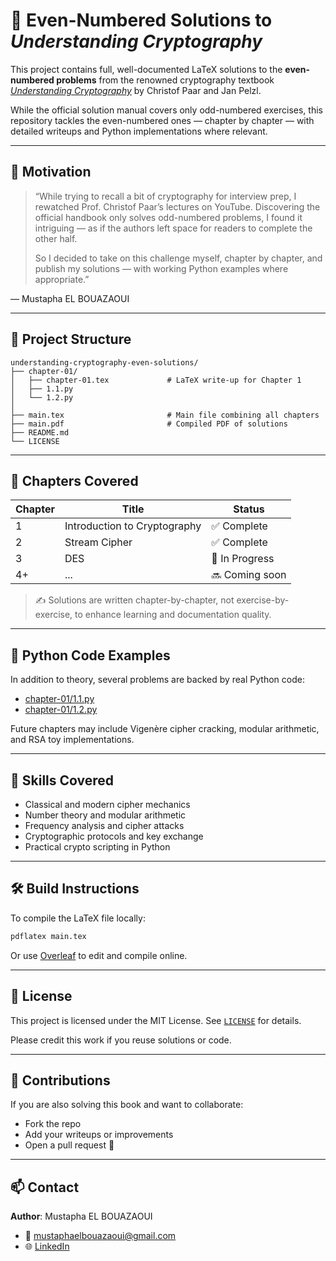 # 🔐 Even-Numbered Solutions to *Understanding Cryptography*

This project contains full, well-documented LaTeX solutions to the **even-numbered problems** from the renowned cryptography textbook [*Understanding Cryptography*](https://www.springer.com/gp/book/9783642041006) by Christof Paar and Jan Pelzl.

While the official solution manual covers only odd-numbered exercises, this repository tackles the even-numbered ones — chapter by chapter — with detailed writeups and Python implementations where relevant.

---

## 📘 Motivation

> “While trying to recall a bit of cryptography for interview prep, I rewatched Prof. Christof Paar’s lectures on YouTube. Discovering the official handbook only solves odd-numbered problems, I found it intriguing — as if the authors left space for readers to complete the other half.  
> 
> So I decided to take on this challenge myself, chapter by chapter, and publish my solutions — with working Python examples where appropriate.”

— Mustapha EL BOUAZAOUI

---

## 📁 Project Structure

```
understanding-cryptography-even-solutions/
├── chapter-01/
│   ├── chapter-01.tex             # LaTeX write-up for Chapter 1
│   ├── 1.1.py                 
│   └── 1.2.py                 
│
├── main.tex                       # Main file combining all chapters
├── main.pdf                       # Compiled PDF of solutions
├── README.md
└── LICENSE
```

---

## 📖 Chapters Covered

| Chapter | Title                                | Status     |
|---------|--------------------------------------|------------|
| 1       | Introduction to Cryptography         | ✅ Complete |
| 2       | Stream Cipher                        | ✅ Complete |
| 3       | DES                                  | 🚧 In Progress |
| 4+      | ...                                  | 🔜 Coming soon|

> ✍️ Solutions are written chapter-by-chapter, not exercise-by-exercise, to enhance learning and documentation quality.

---

## 🐍 Python Code Examples

In addition to theory, several problems are backed by real Python code:

- [chapter-01/1.1.py](chapter-01/1.1.py)
- [chapter-01/1.2.py](chapter-01/1.2.py) 

Future chapters may include Vigenère cipher cracking, modular arithmetic, and RSA toy implementations.

---

## 🧠 Skills Covered

- Classical and modern cipher mechanics
- Number theory and modular arithmetic
- Frequency analysis and cipher attacks
- Cryptographic protocols and key exchange
- Practical crypto scripting in Python

---

## 🛠️ Build Instructions

To compile the LaTeX file locally:

```bash
pdflatex main.tex
```

Or use [Overleaf](https://www.overleaf.com) to edit and compile online.

---

## 📜 License

This project is licensed under the MIT License. See [`LICENSE`](LICENSE) for details.

Please credit this work if you reuse solutions or code.

---

## 🙌 Contributions

If you are also solving this book and want to collaborate:

- Fork the repo
- Add your writeups or improvements
- Open a pull request 🚀

---

## 📫 Contact

**Author**: Mustapha EL BOUAZAOUI  
- 📧 [mustaphaelbouazaoui@gmail.com](mailto:mustaphaelbouazaoui@gmail.com)
- 🌐 [LinkedIn](https://www.linkedin.com/in/elbouazaouimustapha/)